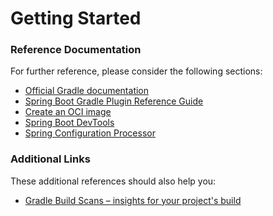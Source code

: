 # Getting Started

### Reference Documentation

For further reference, please consider the following sections:

* [Official Gradle documentation](https://docs.gradle.org)
* [Spring Boot Gradle Plugin Reference Guide](https://docs.spring.io/spring-boot/docs/2.5.6/gradle-plugin/reference/html/)
* [Create an OCI image](https://docs.spring.io/spring-boot/docs/2.5.6/gradle-plugin/reference/html/#build-image)
* [Spring Boot DevTools](https://docs.spring.io/spring-boot/docs/2.5.6/reference/htmlsingle/#using-boot-devtools)
* [Spring Configuration Processor](https://docs.spring.io/spring-boot/docs/2.5.6/reference/htmlsingle/#configuration-metadata-annotation-processor)

### Additional Links

These additional references should also help you:

* [Gradle Build Scans – insights for your project's build](https://scans.gradle.com#gradle)

